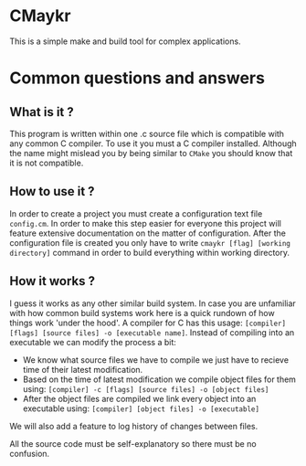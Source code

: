 # CMaykr

This is a simple make and build tool for complex applications.

# Common questions and answers

## What is it ?

This program is written within one .c source file which is compatible with any common C compiler. To use it you must a C compiler installed. Although the name might mislead you by being similar to `CMake` you should know that it is not compatible.

## How to use it ?

In order to create a project you must create a configuration text file `config.cm`. In order to make this step easier for everyone this project will feature extensive documentation on the matter of configuration.
After the configuration file is created you only have to write `cmaykr [flag] [working directory]` command in order to build everything within working directory.

## How it works ?

I guess it works as any other similar build system. In case you are unfamiliar with how common build systems work here is a quick rundown of how things work 'under the hood'. A compiler for C has this usage: `[compiler] [flags] [source files] -o [executable name]`. Instead of compiling into an executable we can modify the process a bit:
- We know what source files we have to compile we just have to recieve time of their latest modification.
- Based on the time of latest modification we compile object files for them using: `[compiler] -c [flags] [source files] -o [object files]`
- After the object files are compiled we link every object into an executable using: `[compiler] [object files] -o [executable]`

We will also add a feature to log history of changes between files.

All the source code must be self-explanatory so there must be no confusion.
